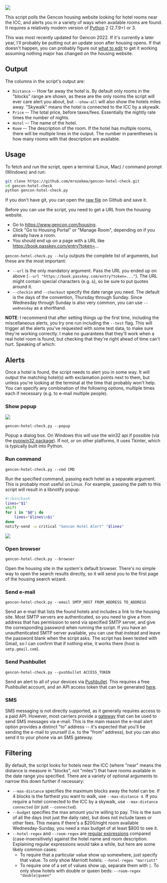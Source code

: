 ![](/../imgs/demo.png)

This script polls the Gencon housing website looking for hotel rooms near the ICC, and alerts you in a variety of ways when available rooms are found. It requires a relatively modern version of [Python](https://www.python.org/) 2 (2.7.9+) or 3.

This was most recently updated for Gencon 2022. If it's currently a later year, I'll probably be putting out an update soon after housing opens. If that doesn't happen, you can probably figure out [what to edit](https://github.com/mrozekma/gencon-hotel-check/blob/master/gencon-hotel-check.py#L30-L31) to get it working assuming nothing major has changed on the housing website.

## Output

The columns in the script's output are:

* `Distance` -- How far away the hotel is. By default only rooms in the "blocks" range are shown, as these are the only rooms the script will ever care alert you about, but `--show-all` will also show the hotels miles away. "Skywalk" means the hotel is connected to the ICC by a skywalk.
* `Price` -- The total price, before taxes/fees. Essentially the nightly rate times the number of nights.
* `Hotel` -- The name of the hotel.
* `Room` -- The description of the room. If the hotel has multiple rooms, there will be multiple lines in the output. The number in parentheses is how many rooms with that description are available.

## Usage

To fetch and run the script, open a terminal (Linux, Mac) / command prompt (Windows) and run:

```sh
git clone https://github.com/mrozekma/gencon-hotel-check.git
cd gencon-hotel-check
python gencon-hotel-check.py
```

If you don't have git, you can open the [raw file](https://raw.githubusercontent.com/mrozekma/gencon-hotel-check/master/gencon-hotel-check.py) on Github and save it.

Before you can use the script, you need to get a URL from the housing website.

* Go to https://www.gencon.com/housing.
* Click "Go to Housing Portal" or "Manage Room", depending on if you already have a room.
* You should end up on a page with a URL like https://book.passkey.com/entry?token=...

`gencon-hotel-check.py --help` outputs the complete list of arguments, but these are the most important:

* `--url` is the only mandatory argument. Pass the URL you ended up on above (`--url "https://book.passkey.com/entry?token=..."`). The URL might contain special characters (e.g. `&`), so be sure to put quotes around it.
* `--checkin` and `--checkout` specify the date range you need. The default is the days of the convention, Thursday through Sunday. Since Wednesday through Sunday is also very common, you can use `--wednesday` as a shorthand.

**NOTE**: I recommend that after setting things up the first time, including the miscellaneous alerts, you try one run including the `--test` flag. This will trigger all the alerts you've requested with some test data, to make sure they're working correctly. I make no guarantees that they'll work when a real hotel room is found, but checking that they're right ahead of time can't hurt. Speaking of which:

## Alerts

Once a hotel is found, the script needs to alert you in some way. It will output the matching hotel(s) with exclamation points next to them, but unless you're looking at the terminal at the time that probably won't help. You can specify any combination of the following options, multiple times each if necessary (e.g. to e-mail multiple people).

### Show popup

![](/../imgs/alert-popup.png)

`gencon-hotel-check.py --popup`

Popup a dialog box. On Windows this will use the win32 api if possible (via the [pypiwin32 package](https://pypi.python.org/pypi/pypiwin32/)). If not, or on other platforms, it uses Tkinter, which is typically built into Python.

### Run command

`gencon-hotel-check.py --cmd CMD`

Run the specified command, passing each hotel as a separate argument. This is probably most useful on Linux. For example, passing the path to this script will result in a libnotify popup:

```sh
#!/bin/bash
lines="$1"
shift
for i in "$@"; do
	lines="$lines\n$i"
done
notify-send -u critical "Gencon Hotel Alert" "$lines"
```

![](/../imgs/alert-libnotify.png)

### Open browser

`gencon-hotel-check.py --browser`

Open the housing site in the system's default browser. There's no simple way to open the search results directly, so it will send you to the first page of the housing search wizard.

### Send e-mail

`gencon-hotel-check.py --email SMTP_HOST FROM_ADDRESS TO_ADDRESS`

Send an e-mail that lists the found hotels and includes a link to the housing site. Most SMTP servers are authenticated, so you need to give a from address that has permission to send via specified SMTP server, and give the corresponding password when running the script. If you have an unauthenticated SMTP server available, you can use that instead and leave the password blank when the script asks. The script has been tested with Gmail, so I can confirm that if nothing else, it works there (host is `smtp.gmail.com`).

### Send Pushbullet

`gencon-hotel-check.py --pushbullet ACCESS_TOKEN`

Send an alert to all of your devices via [Pushbullet](https://www.pushbullet.com/). This requires a free Pushbullet account, and an API access token that can be generated [here](https://www.pushbullet.com/#settings).

### SMS

SMS messaging is not directly supported, as it generally requires access to a paid API. However, most carriers provide a [gateway](https://en.wikipedia.org/wiki/SMS_gateway#Email_clients) that can be used to send SMS messages via e-mail. This is the main reason the e-mail alert option provides a distinct "to" address -- it's expected that you'll be sending the e-mail to yourself (i.e. to the "from" address), but you can also send it to your phone via an SMS gateway.

## Filtering

By default, the script looks for hotels near the ICC (where "near" means the distance is measure in "blocks", not "miles") that have rooms available in the date range you specified. There are a variety of optional arguments to narrow this down further if necessary:

* `--max-distance` specifies the maximum blocks away the hotel can be. If 4 blocks is the farthest you want to walk, use `--max-distance 4`. If you require a hotel connected to the ICC by a skywalk, use `--max-distance connected` (or just `--connected`).
* `--budget` specifies the max amount you're willing to pay. This is the sum of all the days (not just the daily rate), but does not include taxes or other fees. This means if there's a $200/night room available Wednesday-Sunday, you need a max budget of at least $800 to see it.
* `--hotel-regex` and `--room-regex` are [regular expressions](https://en.wikipedia.org/wiki/Regular_expression) compared (case-insensitively) against the hotel name and room description. Explaining regular expressions would take a while, but here are some likely common cases:
  - To require that a particular value show up somewhere, just specify that value. To only show Marriott hotels: `--hotel-regex "marriott"`
  - To require one of a set of values show up, separate them with `|`. To only show hotels with double or queen beds: `--room-regex "double|queen"`
